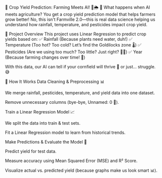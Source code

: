 🌾 Crop Yield Prediction: Farming Meets AI! 🤖🌦️
🚜 What happens when AI meets agriculture? You get a crop yield prediction model that helps farmers grow better! No, this isn't Farmville 2.0—this is real data science helping us understand how rainfall, temperature, and pesticides impact crop yield.

📌 Project Overview
This project uses Linear Regression to predict crop yields based on:
✅ Rainfall (Because plants need water, duh!)
✅ Temperature (Too hot? Too cold? Let’s find the Goldilocks zone 🌡️)
✅ Pesticides (Are we using too much? Too little? Just right? 🐜💀)
✅ Year (Because farming changes over time! 📆)

With this data, our AI can tell if your cornfield will thrive 🌽 or just... struggle. 😅

🚀 How It Works
Data Cleaning & Preprocessing 📊

We merge rainfall, pesticides, temperature, and yield data into one dataset.

Remove unnecessary columns (bye-bye, Unnamed: 0 👋).

Train a Linear Regression Model 📈

We split the data into train & test sets.

Fit a Linear Regression model to learn from historical trends.

Make Predictions & Evaluate the Model 🤖

Predict yield for test data.

Measure accuracy using Mean Squared Error (MSE) and R² Score.

Visualize actual vs. predicted yield (because graphs make us look smart 📊).
